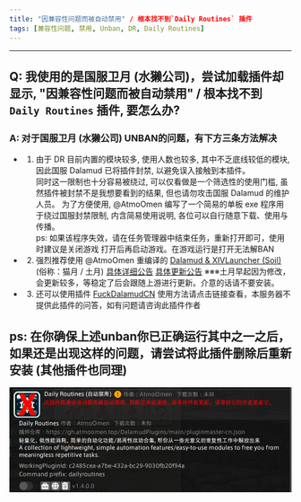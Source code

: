 ```yaml
---
title: "因兼容性问题而被自动禁用" / 根本找不到`Daily Routines` 插件
tags: [兼容性问题, 禁用, Unban, DR, Daily Routines]
---
```


---
## Q: 我使用的是国服卫月 (水獭公司)，尝试加载插件却显示, "因兼容性问题而被自动禁用" / 根本找不到`Daily Routines` 插件, 要怎么办? 
### A:  对于国服卫月 (水獭公司) UNBAN的问题，有下方三条方法解决

- 1. 由于 DR 目前内置的模块较多, 使用人数也较多, 其中不乏底线较低的模块, 因此国服 Dalamud 已将插件封禁, 以避免误入接触到本插件。  
      同时这一限制也十分容易被绕过, 可以仅看做是一个筛选性的使用门槛, 虽然插件被封禁不是我想要看到的结果, 但也请勿攻击国服 Dalamud 的维护人员。
      为了方便使用, @AtmoOmen 编写了一个简易的单板 exe 程序用于绕过国服封禁限制, 内含简易使用说明, 各位可以自行随意下载、使用与传播。  
      ps: 如果该程序失效，请在任务管理器中结束任务，重新打开即可，使用时建议是关闭游戏 打开后再启动游戏。在游戏运行是打开无法解BAN

- 2. 强烈推荐使用 @AtmoOmen 重编译的 [Dalamud & XIVLauncher (Soil)](https://github.com/AtmoOmen/FFXIVQuickLauncher) (俗称：猫月 / 土月) 
      [具体详细公告](https://discord.com/channels/1258981591124938762/1269515530470031454/1343199763717165167)
      [具体更新公告](https://discord.com/channels/1258981591124938762/1343929244769849404)
      ※※※土月早起因为修改，会更新较多，等稳定了后会跟随上游进行更新。介意的话请不要安装。

- 3.  还可以使用插件 [FuckDalamudCN](https://github.com/decorwdyun/FuckDalamudCN)
使用方法请点击链接查看，本服务器不提供此插件的问答，如有问题请咨询此插件作者

## ps: 在你确保上述unban你已正确运行其中之一之后，如果还是出现这样的问题，请尝试将此插件删除后重新安装 (其他插件也同理)

![DR Compatibility](/assets/FAQ/Main/DRCompatibility.png)